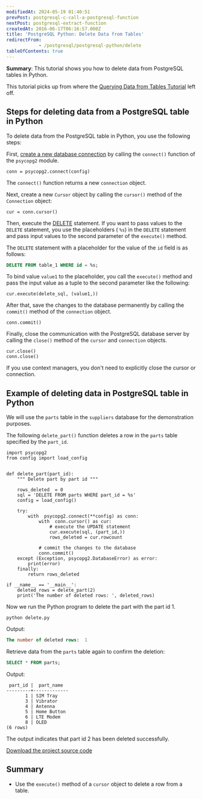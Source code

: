 ```yaml
---
modifiedAt: 2024-05-19 01:40:51
prevPost: postgresql-c-call-a-postgresql-function
nextPost: postgresql-extract-function
createdAt: 2016-06-17T06:16:57.000Z
title: 'PostgreSQL Python: Delete Data from Tables'
redirectFrom: 
            - /postgresql/postgresql-python/delete
tableOfContents: true
---
```


**Summary**: This tutorial shows you how to delete data from PostgreSQL tables in Python.

This tutorial picks up from where the [Querying Data from Tables Tutorial](/postgresql/postgresql-python/query) left off.

## Steps for deleting data from a PostgreSQL table in Python

To delete data from the PostgreSQL table in Python, you use the following steps:

First, [create a new database connection](/postgresql/postgresql-python/connect) by calling the `connect()` function of the `psycopg2` module.

```
conn = psycopg2.connect(config)
```

The `connect()` function returns a new `connection` object.

Next, create a new `Cursor` object by calling the `cursor()` method of the `Connection` object:

```
cur = conn.cursor()
```

Then, execute the [DELETE](/postgresql/postgresql-delete) statement. If you want to pass values to the `DELETE` statement, you use the placeholders ( `%s`) in the `DELETE` statement and pass input values to the second parameter of the `execute()` method.

The `DELETE` statement with a placeholder for the value of the `id` field is as follows:

```sql
DELETE FROM table_1 WHERE id = %s;
```

To bind value `value1` to the placeholder, you call the `execute()` method and pass the input value as a tuple to the second parameter like the following:

```
cur.execute(delete_sql, (value1,))
```

After that, save the changes to the database permanently by calling the `commit()` method of the `connection` object.

```
conn.commit()
```

Finally, close the communication with the PostgreSQL database server by calling the `close()` method of the `cursor` and `connection` objects.

```
cur.close()
conn.close()
```

If you use context managers, you don't need to explicitly close the cursor or connection.

## Example of deleting data in PostgreSQL table in Python

We will use the `parts` table in the `suppliers` database for the demonstration purposes.

The following `delete_part()` function deletes a row in the `parts` table specified by the `part_id`.

```
import psycopg2
from config import load_config


def delete_part(part_id):
    """ Delete part by part id """

    rows_deleted  = 0
    sql = 'DELETE FROM parts WHERE part_id = %s'
    config = load_config()

    try:
        with  psycopg2.connect(**config) as conn:
            with  conn.cursor() as cur:
                # execute the UPDATE statement
                cur.execute(sql, (part_id,))
                rows_deleted = cur.rowcount

            # commit the changes to the database
            conn.commit()
    except (Exception, psycopg2.DatabaseError) as error:
        print(error)
    finally:
        return rows_deleted

if __name__ == '__main__':
    deleted_rows = delete_part(2)
    print('The number of deleted rows: ', deleted_rows)
```

Now we run the Python program to delete the part with the part id 1.

```
python delete.py
```

Output:

```sql
The number of deleted rows:  1
```

Retrieve data from the `parts` table again to confirm the deletion:

```sql
SELECT * FROM parts;
```

Output:

```
 part_id |  part_name
---------+-------------
       1 | SIM Tray
       3 | Vibrator
       4 | Antenna
       5 | Home Button
       6 | LTE Modem
       8 | OLED
(6 rows)
```

The output indicates that part id 2 has been deleted successfully.

[Download the project source code](/postgresqltutorial_data/delete.zip)

## Summary

- Use the `execute()` method of a `cursor` object to delete a row from a table.
